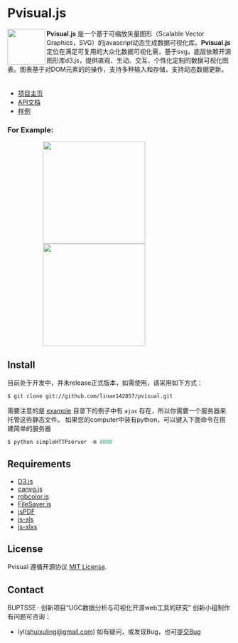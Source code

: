# Pvisual.js

<a href="http://pvisualjs.sinaapp.com/"><img src="http://pvisualjs.sinaapp.com/logo.png" align="left" width="85px" height="80px"></a>**Pvisual.js** 是一个基于可缩放矢量图形（Scalable Vector Graphics，SVG）的javascript动态生成数据可视化库。**Pvisual.js**   定位在满足可复用的大众化数据可视化需，基于svg，底层依赖开源图形库d3.js，提供直观、生动、交互、个性化定制的数据可视化图表。图表基于对DOM元素的的操作，支持多种输入和存储，支持动态数据更新。  
　
- [项目主页](http://pvisualjs.sinaapp.com)
- [API文档](http://pvisualjs.sinaapp.com/api.html)
- [样例](http://pvisualjs.sinaapp.com/example.html)  


### For Example:

<img src="http://pvisualjs.sinaapp.com/img/main-page-graph.png" align="left" width="230px" height="230px" hspace="80px"/>
<img src="http://pvisualjs.sinaapp.com/img/main-page-chord.png" width="230px" height="230px" hspace="80px"/>


## Install
目前处于开发中，并未release正式版本，如需使用，请采用如下方式：
```bash
$ git clone git://github.com/linan142857/pvisual.git
```
需要注意的是 [example](https://github.com/TBEDP/datavjs/tree/master/example) 目录下的例子中有 `ajax` 存在，所以你需要一个服务器来托管这些静态文件。
如果您的computer中装有python，可以键入下面命令在搭建简单的服务器
```python
$ python simpleHTTPserver -m 8000 
```

## Requirements

- [D3.js]("https://github.com/mbostock/d3")
- [canvg.js](http://code.google.com/p/canvg/)
- [rgbcolor.js](http://www.phpied.com/rgb-color-parser-in-javascript/)
- [FileSaver.js](https://github.com/eligrey/FileSaver.js)
- [jsPDF](https://github.com/MrRio/jsPDF)
- [js-xls](https://github.com/SheetJS/js-xls)
- [js-xlxs](https://github.com/SheetJS/js-xlxs)

## License

Pvisual 遵循开源协议 [MIT License](https://github.com/linan142857/pvisual/blob/master/LICENSE).

## Contact

BUPTSSE · 创新项目“UGC数据分析与可视化开源web工具的研究” 创新小组制作
有问题可咨询：  
- lyl(shuixuling@gmail.com)
如有疑问，或发现Bug，也可[提交Bug](https://github.com/linan142857/pviuals/issues/new)

